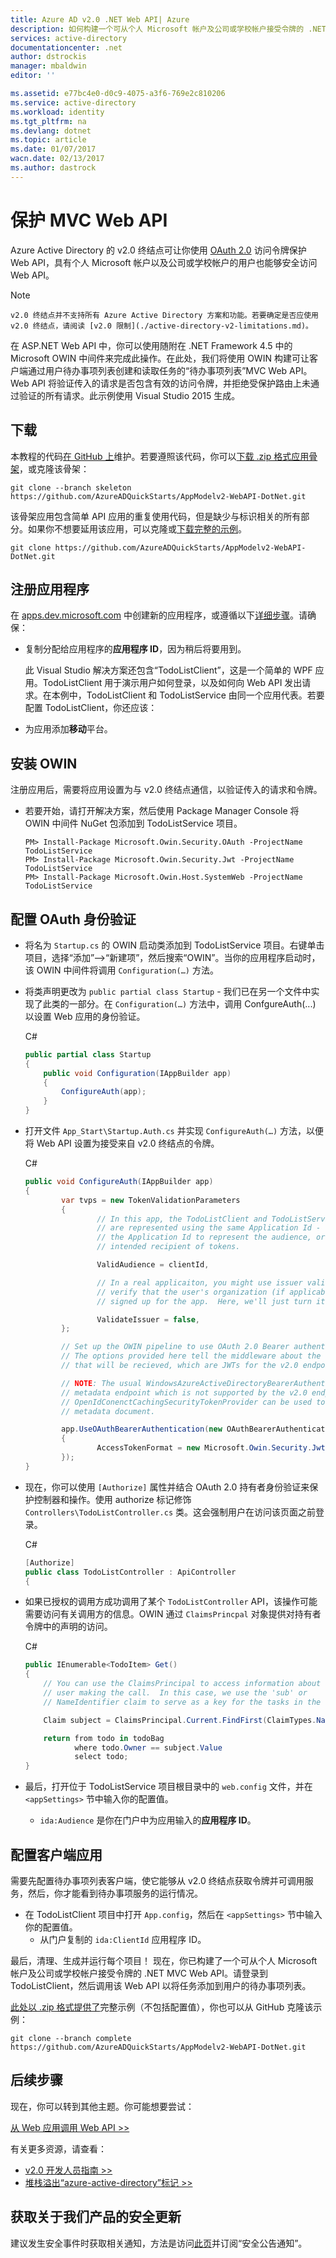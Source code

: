 ```yaml
---
title: Azure AD v2.0 .NET Web API| Azure
description: 如何构建一个可从个人 Microsoft 帐户及公司或学校帐户接受令牌的 .NET MVC Web API。
services: active-directory
documentationcenter: .net
author: dstrockis
manager: mbaldwin
editor: ''

ms.assetid: e77bc4e0-d0c9-4075-a3f6-769e2c810206
ms.service: active-directory
ms.workload: identity
ms.tgt_pltfrm: na
ms.devlang: dotnet
ms.topic: article
ms.date: 01/07/2017
wacn.date: 02/13/2017
ms.author: dastrock
---
```


# 保护 MVC Web API
Azure Active Directory 的 v2.0 终结点可让你使用 [OAuth 2.0](./active-directory-v2-protocols.md) 访问令牌保护 Web API，具有个人 Microsoft 帐户以及公司或学校帐户的用户也能够安全访问 Web API。

> [!NOTE]
    v2.0 终结点并不支持所有 Azure Active Directory 方案和功能。若要确定是否应使用 v2.0 终结点，请阅读 [v2.0 限制](./active-directory-v2-limitations.md)。

在 ASP.NET Web API 中，你可以使用随附在 .NET Framework 4.5 中的 Microsoft OWIN 中间件来完成此操作。在此处，我们将使用 OWIN 构建可让客户端通过用户待办事项列表创建和读取任务的“待办事项列表”MVC Web API。Web API 将验证传入的请求是否包含有效的访问令牌，并拒绝受保护路由上未通过验证的所有请求。此示例使用 Visual Studio 2015 生成。

## 下载
本教程的代码[在 GitHub 上](https://github.com/AzureADQuickStarts/AppModelv2-WebAPI-DotNet)维护。若要遵照该代码，你可以[下载 .zip 格式应用骨架](https://github.com/AzureADQuickStarts/AppModelv2-WebAPI-DotNet/archive/skeleton.zip)，或克隆该骨架：

```
git clone --branch skeleton https://github.com/AzureADQuickStarts/AppModelv2-WebAPI-DotNet.git
```

该骨架应用包含简单 API 应用的重复使用代码，但是缺少与标识相关的所有部分。如果你不想要延用该应用，可以克隆或[下载完整的示例](https://github.com/AzureADQuickStarts/AppModelv2-WebAPI-DotNet/archive/skeleton.zip)。

```
git clone https://github.com/AzureADQuickStarts/AppModelv2-WebAPI-DotNet.git
```

## 注册应用程序
在 [apps.dev.microsoft.com](https://apps.dev.microsoft.com/?referrer=/documentation/articles&deeplink=/appList) 中创建新的应用程序，或遵循以下[详细步骤](./active-directory-v2-app-registration.md)。请确保：

- 复制分配给应用程序的**应用程序 ID**，因为稍后将要用到。

    此 Visual Studio 解决方案还包含“TodoListClient”，这是一个简单的 WPF 应用。TodoListClient 用于演示用户如何登录，以及如何向 Web API 发出请求。在本例中，TodoListClient 和 TodoListService 由同一个应用代表。若要配置 TodoListClient，你还应该：

- 为应用添加**移动**平台。

## 安装 OWIN

注册应用后，需要将应用设置为与 v2.0 终结点通信，以验证传入的请求和令牌。

- 若要开始，请打开解决方案，然后使用 Package Manager Console 将 OWIN 中间件 NuGet 包添加到 TodoListService 项目。

    ```
    PM> Install-Package Microsoft.Owin.Security.OAuth -ProjectName TodoListService
    PM> Install-Package Microsoft.Owin.Security.Jwt -ProjectName TodoListService
    PM> Install-Package Microsoft.Owin.Host.SystemWeb -ProjectName TodoListService
    ```

## 配置 OAuth 身份验证

- 将名为 `Startup.cs` 的 OWIN 启动类添加到 TodoListService 项目。右键单击项目，选择“添加”-->“新建项”，然后搜索“OWIN”。当你的应用程序启动时，该 OWIN 中间件将调用 `Configuration(…)` 方法。
- 将类声明更改为 `public partial class Startup` - 我们已在另一个文件中实现了此类的一部分。在 `Configuration(…)` 方法中，调用 ConfgureAuth(...) 以设置 Web 应用的身份验证。

    C#

    ```C#
    public partial class Startup
    {
        public void Configuration(IAppBuilder app)
        {
            ConfigureAuth(app);
        }
    }
    ```

- 打开文件 `App_Start\Startup.Auth.cs` 并实现 `ConfigureAuth(…)` 方法，以便将 Web API 设置为接受来自 v2.0 终结点的令牌。

    C#

    ```C#
    public void ConfigureAuth(IAppBuilder app)
    {
            var tvps = new TokenValidationParameters
            {
                    // In this app, the TodoListClient and TodoListService
                    // are represented using the same Application Id - we use
                    // the Application Id to represent the audience, or the
                    // intended recipient of tokens.

                    ValidAudience = clientId,

                    // In a real applicaiton, you might use issuer validation to
                    // verify that the user's organization (if applicable) has
                    // signed up for the app.  Here, we'll just turn it off.

                    ValidateIssuer = false,
            };

            // Set up the OWIN pipeline to use OAuth 2.0 Bearer authentication.
            // The options provided here tell the middleware about the type of tokens
            // that will be recieved, which are JWTs for the v2.0 endpoint.

            // NOTE: The usual WindowsAzureActiveDirectoryBearerAuthenticaitonMiddleware uses a
            // metadata endpoint which is not supported by the v2.0 endpoint.  Instead, this
            // OpenIdConenctCachingSecurityTokenProvider can be used to fetch & use the OpenIdConnect
            // metadata document.

            app.UseOAuthBearerAuthentication(new OAuthBearerAuthenticationOptions
            {
                    AccessTokenFormat = new Microsoft.Owin.Security.Jwt.JwtFormat(tvps, new OpenIdConnectCachingSecurityTokenProvider("https://login.microsoftonline.com/common/v2.0/.well-known/openid-configuration")),
            });
    }
    ```

- 现在，你可以使用 `[Authorize]` 属性并结合 OAuth 2.0 持有者身份验证来保护控制器和操作。使用 authorize 标记修饰 `Controllers\TodoListController.cs` 类。这会强制用户在访问该页面之前登录。

    C#

    ```C#
    [Authorize]
    public class TodoListController : ApiController
    {
    ```

- 如果已授权的调用方成功调用了某个 `TodoListController` API，该操作可能需要访问有关调用方的信息。OWIN 通过 `ClaimsPrincpal` 对象提供对持有者令牌中的声明的访问。

    C#

    ```C#
    public IEnumerable<TodoItem> Get()
    {
        // You can use the ClaimsPrincipal to access information about the
        // user making the call.  In this case, we use the 'sub' or
        // NameIdentifier claim to serve as a key for the tasks in the data store.

        Claim subject = ClaimsPrincipal.Current.FindFirst(ClaimTypes.NameIdentifier);

        return from todo in todoBag
               where todo.Owner == subject.Value
               select todo;
    }
    ```

- 最后，打开位于 TodoListService 项目根目录中的 `web.config` 文件，并在 `<appSettings>` 节中输入你的配置值。
  - `ida:Audience` 是你在门户中为应用输入的**应用程序 ID**。

## 配置客户端应用
需要先配置待办事项列表客户端，使它能够从 v2.0 终结点获取令牌并可调用服务，然后，你才能看到待办事项服务的运行情况。

- 在 TodoListClient 项目中打开 `App.config`，然后在 `<appSettings>` 节中输入你的配置值。
  - 从门户复制的 `ida:ClientId` 应用程序 ID。

最后，清理、生成并运行每个项目！ 现在，你已构建了一个可从个人 Microsoft 帐户及公司或学校帐户接受令牌的 .NET MVC Web API。请登录到 TodoListClient，然后调用该 Web API 以将任务添加到用户的待办事项列表。

[此处以 .zip 格式提供了](https://github.com/AzureADQuickStarts/AppModelv2-WebAPI-DotNet/archive/complete.zip)完整示例（不包括配置值），你也可以从 GitHub 克隆该示例：

```
git clone --branch complete https://github.com/AzureADQuickStarts/AppModelv2-WebAPI-DotNet.git
```

## 后续步骤
现在，你可以转到其他主题。你可能想要尝试：

[从 Web 应用调用 Web API >>](./active-directory-v2-devquickstarts-webapp-webapi-dotnet.md)

有关更多资源，请查看：
- [v2.0 开发人员指南 >>](./active-directory-appmodel-v2-overview.md)
- [堆栈溢出“azure-active-directory”标记 >>](http://stackoverflow.com/questions/tagged/azure-active-directory)

## 获取关于我们产品的安全更新

建议发生安全事件时获取相关通知，方法是访问[此页](https://technet.microsoft.com/security/dd252948)并订阅“安全公告通知”。

<!---HONumber=Mooncake_0206_2017-->
<!--Update_Description: wording update-->